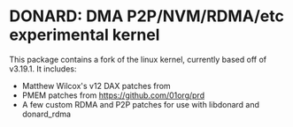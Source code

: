 DONARD: DMA P2P/NVM/RDMA/etc experimental kernel
================================================


This package contains a fork of the linux kernel, currently based
off of v3.19.1. It includes:

 *  Matthew Wilcox's v12 DAX patches from
 *  PMEM patches from https://github.com/01org/prd
 *  A few custom RDMA and P2P patches for use with libdonard and
    donard_rdma
